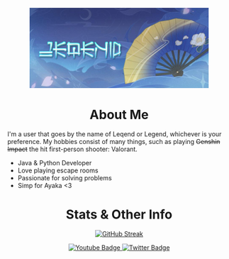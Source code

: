 <p align="center"><a href="https://ponjo.club/reflux"><img width="80%" src="./assets/readmeheader.png" /></a></p>
<div id="header" align="center">
    <h1>
About Me
</h1>

</div>

I'm a user that goes by the name of Leqend or Legend, whichever is your preference. My hobbies consist of many things, such as playing ~~Genshin Impact~~ the hit first-person shooter: Valorant.
- Java & Python Developer
- Love playing escape rooms
- Passionate for solving problems
- Simp for Ayaka <3 

<div id="header" align="center">
    <h1>
Stats & Other Info
</h1>

 [![GitHub Streak](http://github-readme-streak-stats.herokuapp.com?user=Leqends&theme=neon-dark&date_format=M%20j%5B%2C%20Y%5D&currStreakLabel=5778DD&background=1B1B1B&border=B9B9B9&stroke=66DDCC&ring=47DDA7)](https://git.io/streak-stats) 


</div>

<div id = "footer" align="center">
<div id="badges">
  <a href="https://www.youtube.com/channel/UCIKrbfz110GPULjJv8T6gxA">
    <img src="https://img.shields.io/badge/YouTube-red?style=for-the-badge&logo=youtube&logoColor=white" alt="Youtube Badge"/>
  </a>
  <a href="https://twitter.com/_zMxZero">
    <img src="https://img.shields.io/badge/Twitter-blue?style=for-the-badge&logo=twitter&logoColor=white" alt="Twitter Badge"/>
  </a>
</div>
</div>
